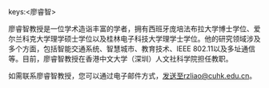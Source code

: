 keys:<廖睿智>


廖睿智教授是一位学术造诣丰富的学者，拥有西班牙庞培法布拉大学博士学位、爱尔兰科克大学理学硕士学位以及桂林电子科技大学理学士学位。他的研究领域涉及多个方面，包括智能交通系统、智慧城市、教育技术、IEEE 802.11以及多址通信等。目前，廖睿智教授在香港中文大学（深圳）人文社科学院担任教职。

如需联系廖睿智教授，您可以通过电子邮件方式，发送至rzliao@cuhk.edu.cn。